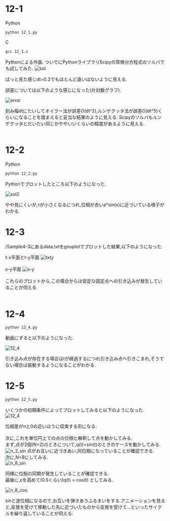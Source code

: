 # 12-1
Python
```bash
python 12_1.py
```
C
```bash
gcc 12_1.c
```
Pythonによる作画.
ついでにPythonライブラリScipyの常微分方程式のソルバでも試してみた.
![sol](https://user-images.githubusercontent.com/55901554/81003943-9aacd000-8e86-11ea-98e3-e33d509fa340.png)


ぱっと見た感じdt=0.2でもほとんど違いはないように見える.

誤差については以下のような感じになった(片対数グラフ).

![error](https://user-images.githubusercontent.com/55901554/80990799-f1f47580-8e71-11ea-9357-bf6a7aec826f.png)

刻み幅dtにたいしてオイラー法が誤差O(dt^2),ルンゲクッタ法が誤差O(dt^5)くらいになることを踏まえると妥当な結果のように見える.
Scipyのソルバもルンゲクッタとだいたい同じかややいいくらいの精度があるように見える.
<br>
<br>

# 12-2
Python
```bash
python 12_2.py
```

Pythonでプロットしたところ以下のようになった.

![sol2](https://user-images.githubusercontent.com/55901554/80991320-ca51dd00-8e72-11ea-9750-5ff5d361ee78.png)

やや見にくいが,τが小さくなるにつれ,位相が赤いa*sin(x)に近づいている様子がわかる.

# 12-3

/Sample4-3にあるdata.txtをgnuplotでプロットした結果,以下のようになった.

t-x平面とt-y平面
![txty](https://user-images.githubusercontent.com/55901554/81002933-04c47580-8e85-11ea-9b04-e8f3ff057b4d.png)
<br><br>
x-y平面
![x-y](https://user-images.githubusercontent.com/55901554/81002955-0ee67400-8e85-11ea-918a-f89f2e3543f7.png)
<br><br>
これらのプロットから,この場合からは安定な固定点への引き込みが発生していることが伺える.
<br><br>

# 12-4

```bash
python 12_4.py
```

動画にすると以下のようになった.

![12_4](https://user-images.githubusercontent.com/55901554/81014506-f16ed580-8e97-11ea-9b79-fdb45131f58b.gif)
<br>

引き込み点が存在する場合はtが経過するにつれ引き込み点へ引きこまれ,そうでない場合は振動するようになることがわかる.
<br>



# 12-5

```bash
python 12_5.py
```
いくつかの初期条件によってプロットしてみると以下のようになった.<br>
![12_4](https://user-images.githubusercontent.com/55901554/81026861-8ed90200-8eb6-11ea-98b3-f06532db8e84.gif)

位相差がπと0の近いほうに収束する形になる.<br>
<br>
次に,これを単位円上での点の位相と解釈して点を動かしてみる.<br>
まず,点が2個(N=2)のときについて,q(t)=sin(t)のときのケースを動かしてみる.<br>
![n_2_sin](https://user-images.githubusercontent.com/55901554/81026823-5fc29080-8eb6-11ea-8187-844818655af3.gif)
点がお互いに近づきあい,同位相になっていることが確認できる.<br>
次に,N=8にしてみる.<br>
![n_8_sin](https://user-images.githubusercontent.com/55901554/81027545-2d666280-8eb9-11ea-8d27-5c0279455ab0.gif)

同様に位相の同期が発生していることが確認できる.<br>
最後に,εを高めて(0.5くらい)q(t) = cos(t) としてみる.<br>

![n_8_cos](https://user-images.githubusercontent.com/55901554/81027189-b54b6d00-8eb7-11ea-8db8-828612d513d7.gif)

sinと逆位相になるので,お互いを弾きあうふるまいをする.アニメーションを見ると,反発を受けて移動した先に近づいたものから反発を受けて...といったサイクルを繰り返していることが伺える.





